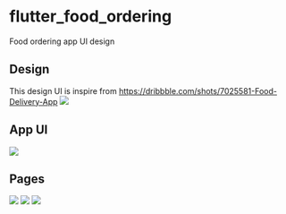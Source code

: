 # flutter_food_ordering

Food ordering app UI design

## Design

This design UI is inspire from https://dribbble.com/shots/7025581-Food-Delivery-App
![](lib/images/app.png)

## App UI

![](lib/images/app_ui.png)

## Pages
![](lib/images/ui1.png)
![](lib/images/ui3.png)
![](lib/images/ui4.png)


 
